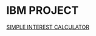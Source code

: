 # IBM PROJECT
[SIMPLE INTEREST CALCULATOR](https://prayagkirad.github.io/vftvk-Simple-Interest-Calculator/)
